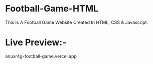 # Football-Game-HTML
This Is A Football Game Website Created In HTML, CSS &amp; Javascript.

# Live Preview:-
anuxr4g-football-game.vercel.app
